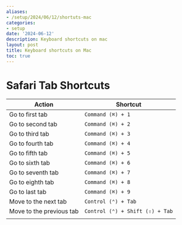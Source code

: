 ```yaml
---
aliases:
- /setup/2024/06/12/shortuts-mac
categories:
- setup
date: '2024-06-12'
description: Keyboard shortcuts on mac
layout: post
title: Keyboard shortcuts on Mac
toc: true
---
```


# Safari Tab Shortcuts

| Action                   | Shortcut                        |
| ------------------------ | ------------------------------- |
| Go to first tab          | `Command (⌘) + 1`               |
| Go to second tab         | `Command (⌘) + 2`               |
| Go to third tab          | `Command (⌘) + 3`               |
| Go to fourth tab         | `Command (⌘) + 4`               |
| Go to fifth tab          | `Command (⌘) + 5`               |
| Go to sixth tab          | `Command (⌘) + 6`               |
| Go to seventh tab        | `Command (⌘) + 7`               |
| Go to eighth tab         | `Command (⌘) + 8`               |
| Go to last tab           | `Command (⌘) + 9`               |
| Move to the next tab     | `Control (⌃) + Tab`             |
| Move to the previous tab | `Control (⌃) + Shift (⇧) + Tab` |
|                          |                                 |

